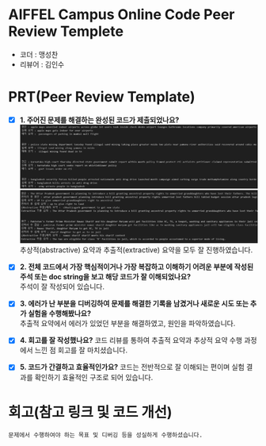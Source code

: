 # AIFFEL Campus Online Code Peer Review Templete
- 코더 : 맹성찬
- 리뷰어 : 김인수


# PRT(Peer Review Template)
- [X]  **1. 주어진 문제를 해결하는 완성된 코드가 제출되었나요?**  
    ![1](1.png)  
    ![2](2.png)  
    추상적(abstractive) 요약과 추출적(extractive) 요약을 모두 잘 진행하였습니다.
    
- [X]  **2. 전체 코드에서 가장 핵심적이거나 가장 복잡하고 이해하기 어려운 부분에 작성된 
주석 또는 doc string을 보고 해당 코드가 잘 이해되었나요?**  
    주석이 잘 작성되어 있습니다.  
        
- [X]  **3. 에러가 난 부분을 디버깅하여 문제를 해결한 기록을 남겼거나
새로운 시도 또는 추가 실험을 수행해봤나요?**  
    추출적 요약에서 에러가 있었던 부분을 해결하였고, 원인을 파악하였습니다.

- [X]  **4. 회고를 잘 작성했나요?**
    코드 리뷰를 통하여 추출적 요약과 추상적 요약 수행 과정에서 느낀 점 회고를 잘 마치셨습니다.

- [X]  **5. 코드가 간결하고 효율적인가요?**
    코드는 전반적으로 잘 이해되는 편이며 실험 결과를 확인하기 효율적인 구조로 되어 있습니다.


# 회고(참고 링크 및 코드 개선)
```
문제에서 수행하여야 하는 목표 및 디버깅 등을 성실하게 수행하셨습니다.
```
